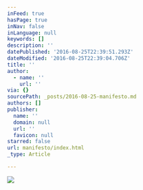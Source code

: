 ```yaml
---
inFeed: true
hasPage: true
inNav: false
inLanguage: null
keywords: []
description: ''
datePublished: '2016-08-25T22:39:51.293Z'
dateModified: '2016-08-25T22:39:04.706Z'
title: ''
author:
  - name: ''
    url: ''
via: {}
sourcePath: _posts/2016-08-25-manifesto.md
authors: []
publisher:
  name: ''
  domain: null
  url: ''
  favicon: null
starred: false
url: manifesto/index.html
_type: Article

---
```

![](https://imgflo.herokuapp.com/graph/vahj1ThiexotieMo/ae5495f7866fcb252d5499cf87df39fc/croprotate.jpg?cropheight=2048&cropwidth=1296&degrees=0&input=https%3A%2F%2Fthe-grid-user-content.s3-us-west-2.amazonaws.com%2F022578aa-94ce-4001-a5dd-1dcbfeb124c6.jpg&x=72&y=0)